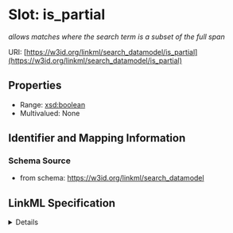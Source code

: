# Slot: is_partial
_allows matches where the search term is a subset of the full span_


URI: [https://w3id.org/linkml/search_datamodel/is_partial](https://w3id.org/linkml/search_datamodel/is_partial)



<!-- no inheritance hierarchy -->




## Properties

* Range: [xsd:boolean](http://www.w3.org/2001/XMLSchema#boolean)
* Multivalued: None







## Identifier and Mapping Information







### Schema Source


* from schema: https://w3id.org/linkml/search_datamodel




## LinkML Specification

<details>
```yaml
name: is_partial
description: allows matches where the search term is a subset of the full span
from_schema: https://w3id.org/linkml/search_datamodel
rank: 1000
alias: is_partial
domain_of:
- SearchBaseConfiguration
range: boolean

```
</details>